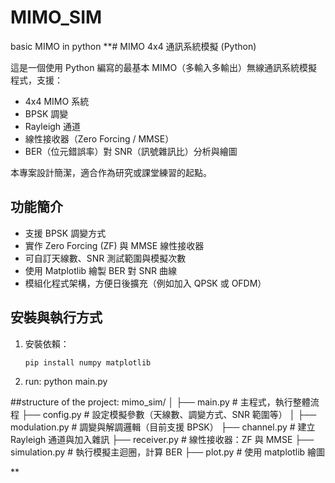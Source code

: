 # MIMO_SIM
basic MIMO in python 
**# MIMO 4x4 通訊系統模擬 (Python)

這是一個使用 Python 編寫的最基本 MIMO（多輸入多輸出）無線通訊系統模擬程式，支援：

- 4x4 MIMO 系統
- BPSK 調變
- Rayleigh 通道
- 線性接收器（Zero Forcing / MMSE）
- BER（位元錯誤率）對 SNR（訊號雜訊比）分析與繪圖

本專案設計簡潔，適合作為研究或課堂練習的起點。

## 功能簡介

- 支援 BPSK 調變方式
- 實作 Zero Forcing (ZF) 與 MMSE 線性接收器
- 可自訂天線數、SNR 測試範圍與模擬次數
- 使用 Matplotlib 繪製 BER 對 SNR 曲線
- 模組化程式架構，方便日後擴充（例如加入 QPSK 或 OFDM）

## 安裝與執行方式

1. 安裝依賴：
   ```bash
   pip install numpy matplotlib
2. run: python main.py

##structure of the project:
mimo_sim/
│
├── main.py           # 主程式，執行整體流程
├── config.py         # 設定模擬參數（天線數、調變方式、SNR 範圍等）
│
├── modulation.py     # 調變與解調邏輯（目前支援 BPSK）
├── channel.py        # 建立 Rayleigh 通道與加入雜訊
├── receiver.py       # 線性接收器：ZF 與 MMSE
├── simulation.py     # 執行模擬主迴圈，計算 BER
├── plot.py           # 使用 matplotlib 繪圖

**
